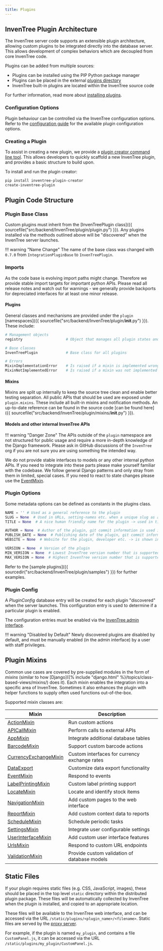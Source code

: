 ```yaml
---
title: Plugins
---
```


## InvenTree Plugin Architecture

The InvenTree server code supports an extensible plugin architecture, allowing custom plugins to be integrated directly into the database server. This allows development of complex behaviors which are decoupled from core InvenTree code.

Plugins can be added from multiple sources:

- Plugins can be installed using the PIP Python package manager
- Plugins can be placed in the external [plugins directory](../start/config.md#plugin-options)
- InvenTree built-in plugins are located within the InvenTree source code

For further information, read more about [installing plugins](./install.md).

### Configuration Options

Plugin behaviour can be controlled via the InvenTree configuration options. Refer to the [configuration guide](../start/config.md#plugin-options) for the available plugin configuration options.

### Creating a Plugin

To assist in creating a new plugin, we provide a [plugin creator command line tool](https://github.com/inventree/plugin-creator). This allows developers to quickly scaffold a new InvenTree plugin, and provides a basic structure to build upon.

To install and run the plugin creator:

```bash
pip install inventree-plugin-creator
create-inventree-plugin
```

## Plugin Code Structure

### Plugin Base Class

Custom plugins must inherit from the [InvenTreePlugin class]({{ sourcefile("src/backend/InvenTree/plugin/plugin.py") }}). Any plugins installed via the methods outlined above will be "discovered" when the InvenTree server launches.

!!! warning "Name Change"
    The name of the base class was changed with `0.7.0` from `IntegrationPluginBase` to `InvenTreePlugin`.

### Imports

As the code base is evolving import paths might change. Therefore we provide stable import targets for important python APIs.
Please read all release notes and watch out for warnings - we generally provide backports for depreciated interfaces for at least one minor release.

#### Plugins

General classes and mechanisms are provided under the `plugin` [namespaces]({{ sourcefile("src/backend/InvenTree/plugin/__init__.py") }}). These include:

```python
# Management objects
registry                    # Object that manages all plugin states and integrations

# Base classes
InvenTreePlugin             # Base class for all plugins

# Errors
MixinImplementationError    # Is raised if a mixin is implemented wrong (default not overwritten for example)
MixinNotImplementedError    # Is raised if a mixin was not implemented (core mechanisms are missing from the plugin)
```

#### Mixins

Mixins are split up internally to keep the source tree clean and enable better testing separation. All public APIs that should be used are exposed under `plugin.mixins`. These include all built-in mixins and notification methods. An up-to-date reference can be found in the source code [can be found here]({{ sourcefile("src/backend/InvenTree/plugin/mixins/__init__.py") }}).

#### Models and other internal InvenTree APIs

!!! warning "Danger Zone"
    The APIs outside of the `plugin` namespace are not structured for public usage and require a more in-depth knowledge of the Django framework. Please ask in GitHub discussions of the `InvenTree` org if you are not sure you are using something the intended way.

We do not provide stable interfaces to models or any other internal python APIs. If you need to integrate into these parts please make yourself familiar with the codebase. We follow general Django patterns and only stray from them in limited, special cases.
If you need to react to state changes please use the [EventMixin](./mixins/event.md).

### Plugin Options

Some metadata options can be defined as constants in the plugins class.

``` python
NAME = '' # Used as a general reference to the plugin
SLUG = None  # Used in URLs, setting-names etc. when a unique slug as a reference is needed -> the plugin name is used if not set
TITLE = None  # A nice human friendly name for the plugin -> used in titles, as plugin name etc.

AUTHOR = None  # Author of the plugin, git commit information is used if not present
PUBLISH_DATE = None  # Publishing date of the plugin, git commit information is used if not present
WEBSITE = None  # Website for the plugin, developer etc. -> is shown in plugin overview if set

VERSION = None  # Version of the plugin
MIN_VERSION = None  # Lowest InvenTree version number that is supported by the plugin
MAX_VERSION = None  # Highest InvenTree version number that is supported by the plugin
```

Refer to the [sample plugins]({{ sourcedir("src/backend/InvenTree/plugin/samples") }}) for further examples.

### Plugin Config

A *PluginConfig* database entry will be created for each plugin "discovered" when the server launches. This configuration entry is used to determine if a particular plugin is enabled.

The configuration entries must be enabled via the [InvenTree admin interface](../settings/admin.md).

!!! warning "Disabled by Default"
    Newly discovered plugins are disabled by default, and must be manually enabled (in the admin interface) by a user with staff privileges.

## Plugin Mixins

Common use cases are covered by pre-supplied modules in the form of *mixins* (similar to how [Django]({% include "django.html" %}/topics/class-based-views/mixins/) does it). Each mixin enables the integration into a specific area of InvenTree. Sometimes it also enhances the plugin with helper functions to supply often used functions out-of-the-box.

Supported mixin classes are:

| Mixin | Description |
| --- | --- |
| [ActionMixin](./mixins/action.md) | Run custom actions |
| [APICallMixin](./mixins/api.md) | Perform calls to external APIs |
| [AppMixin](./mixins/app.md) | Integrate additional database tables |
| [BarcodeMixin](./mixins/barcode.md) | Support custom barcode actions |
| [CurrencyExchangeMixin](./mixins/currency.md) | Custom interfaces for currency exchange rates |
| [DataExport](./mixins/export.md) | Customize data export functionality |
| [EventMixin](./mixins/event.md) | Respond to events |
| [LabelPrintingMixin](./mixins/label.md) | Custom label printing support |
| [LocateMixin](./mixins/locate.md) | Locate and identify stock items |
| [NavigationMixin](./mixins/navigation.md) | Add custom pages to the web interface |
| [ReportMixin](./mixins/report.md) | Add custom context data to reports |
| [ScheduleMixin](./mixins/schedule.md) | Schedule periodic tasks |
| [SettingsMixin](./mixins/settings.md) | Integrate user configurable settings |
| [UserInterfaceMixin](./mixins/ui.md) | Add custom user interface features |
| [UrlsMixin](./mixins/urls.md) | Respond to custom URL endpoints |
| [ValidationMixin](./mixins/validation.md) | Provide custom validation of database models |

## Static Files

If your plugin requires static files (e.g. CSS, JavaScript, images), these should be placed in the top level `static` directory within the distributed plugin package. These files will be automatically collected by InvenTree when the plugin is installed, and copied to an appropriate location.

These files will be available to the InvenTree web interface, and can be accessed via the URL `/static/plugins/<plugin_name>/<filename>`. Static files are served by the [proxy server](../start/processes.md#proxy-server).

For example, if the plugin is named `my_plugin`, and contains a file `CustomPanel.js`, it can be accessed via the URL `/static/plugins/my_plugin/CustomPanel.js`.
